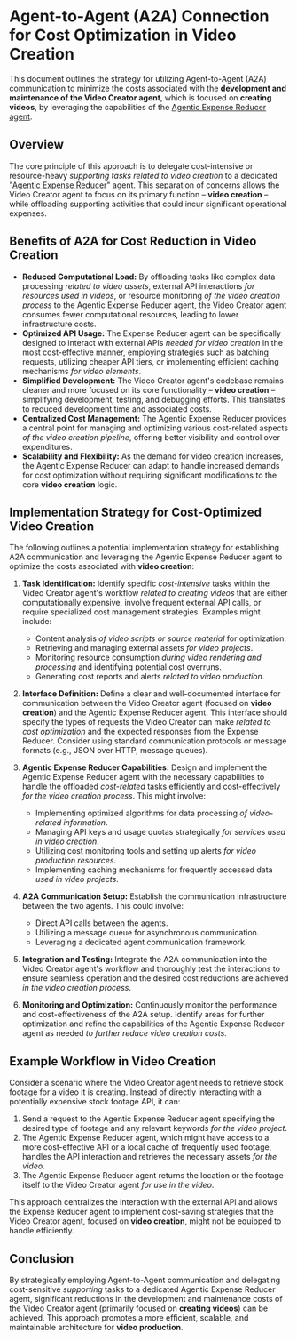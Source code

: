 # Agent-to-Agent (A2A) Connection for Cost Optimization in Video Creation

This document outlines the strategy for utilizing Agent-to-Agent (A2A) communication to minimize the costs associated with the **development and maintenance of the Video Creator agent**, which is focused on **creating videos**, by leveraging the capabilities of the [Agentic Expense Reducer agent](https://github.com/eeshvardasikcm/expense-reducer-using-adk).

## Overview

The core principle of this approach is to delegate cost-intensive or resource-heavy *supporting tasks related to video creation* to a dedicated "[Agentic Expense Reducer](https://github.com/eeshvardasikcm/expense-reducer-using-adk)" agent. This separation of concerns allows the Video Creator agent to focus on its primary function – **video creation** – while offloading supporting activities that could incur significant operational expenses.

## Benefits of A2A for Cost Reduction in Video Creation

* **Reduced Computational Load:** By offloading tasks like complex data processing *related to video assets*, external API interactions *for resources used in videos*, or resource monitoring *of the video creation process* to the Agentic Expense Reducer agent, the Video Creator agent consumes fewer computational resources, leading to lower infrastructure costs.
* **Optimized API Usage:** The Expense Reducer agent can be specifically designed to interact with external APIs *needed for video creation* in the most cost-effective manner, employing strategies such as batching requests, utilizing cheaper API tiers, or implementing efficient caching mechanisms *for video elements*.
* **Simplified Development:** The Video Creator agent's codebase remains cleaner and more focused on its core functionality – **video creation** – simplifying development, testing, and debugging efforts. This translates to reduced development time and associated costs.
* **Centralized Cost Management:** The Agentic Expense Reducer provides a central point for managing and optimizing various cost-related aspects *of the video creation pipeline*, offering better visibility and control over expenditures.
* **Scalability and Flexibility:** As the demand for video creation increases, the Agentic Expense Reducer can adapt to handle increased demands for cost optimization without requiring significant modifications to the core **video creation** logic.

## Implementation Strategy for Cost-Optimized Video Creation

The following outlines a potential implementation strategy for establishing A2A communication and leveraging the Agentic Expense Reducer agent to optimize the costs associated with **video creation**:

1.  **Task Identification:** Identify specific *cost-intensive* tasks within the Video Creator agent's workflow *related to creating videos* that are either computationally expensive, involve frequent external API calls, or require specialized cost management strategies. Examples might include:
    * Content analysis *of video scripts or source material* for optimization.
    * Retrieving and managing external assets *for video projects*.
    * Monitoring resource consumption *during video rendering and processing* and identifying potential cost overruns.
    * Generating cost reports and alerts *related to video production*.

2.  **Interface Definition:** Define a clear and well-documented interface for communication between the Video Creator agent (focused on **video creation**) and the Agentic Expense Reducer agent. This interface should specify the types of requests the Video Creator can make *related to cost optimization* and the expected responses from the Expense Reducer. Consider using standard communication protocols or message formats (e.g., JSON over HTTP, message queues).

3.  **Agentic Expense Reducer Capabilities:** Design and implement the Agentic Expense Reducer agent with the necessary capabilities to handle the offloaded *cost-related* tasks efficiently and cost-effectively *for the video creation process*. This might involve:
    * Implementing optimized algorithms for data processing *of video-related information*.
    * Managing API keys and usage quotas strategically *for services used in video creation*.
    * Utilizing cost monitoring tools and setting up alerts *for video production resources*.
    * Implementing caching mechanisms for frequently accessed data *used in video projects*.

4.  **A2A Communication Setup:** Establish the communication infrastructure between the two agents. This could involve:
    * Direct API calls between the agents.
    * Utilizing a message queue for asynchronous communication.
    * Leveraging a dedicated agent communication framework.

5.  **Integration and Testing:** Integrate the A2A communication into the Video Creator agent's workflow and thoroughly test the interactions to ensure seamless operation and the desired cost reductions are achieved *in the video creation process*.

6.  **Monitoring and Optimization:** Continuously monitor the performance and cost-effectiveness of the A2A setup. Identify areas for further optimization and refine the capabilities of the Agentic Expense Reducer agent as needed *to further reduce video creation costs*.

## Example Workflow in Video Creation

Consider a scenario where the Video Creator agent needs to retrieve stock footage for a video it is creating. Instead of directly interacting with a potentially expensive stock footage API, it can:

1.  Send a request to the Agentic Expense Reducer agent specifying the desired type of footage and any relevant keywords *for the video project*.
2.  The Agentic Expense Reducer agent, which might have access to a more cost-effective API or a local cache of frequently used footage, handles the API interaction and retrieves the necessary assets *for the video*.
3.  The Agentic Expense Reducer agent returns the location or the footage itself to the Video Creator agent *for use in the video*.

This approach centralizes the interaction with the external API and allows the Expense Reducer agent to implement cost-saving strategies that the Video Creator agent, focused on **video creation**, might not be equipped to handle efficiently.

## Conclusion

By strategically employing Agent-to-Agent communication and delegating cost-sensitive *supporting* tasks to a dedicated Agentic Expense Reducer agent, significant reductions in the development and maintenance costs of the Video Creator agent (primarily focused on **creating videos**) can be achieved. This approach promotes a more efficient, scalable, and maintainable architecture for **video production**.
